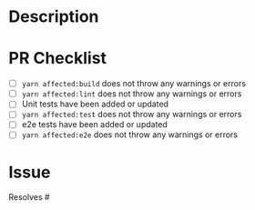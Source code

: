 # Description

# PR Checklist

- [ ] `yarn affected:build` does not throw any warnings or errors
- [ ] `yarn affected:lint` does not throw any warnings or errors
- [ ] Unit tests have been added or updated
- [ ] `yarn affected:test` does not throw any warnings or errors
- [ ] e2e tests have been added or updated
- [ ] `yarn affected:e2e` does not throw any warnings or errors

# Issue

Resolves #
